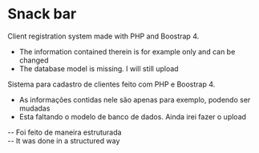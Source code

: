 # Snack bar

Client registration system made with PHP and Boostrap 4.
- The information contained therein is for example only and can be changed
- The database model is missing. I will still upload

Sistema para cadastro de clientes feito com PHP e Boostrap 4.
- As informações contidas nele são apenas para exemplo, podendo ser mudadas
- Esta faltando o modelo de banco de dados. Ainda irei fazer o upload

-- Foi feito de maneira estruturada <br>
-- It was done in a structured way
